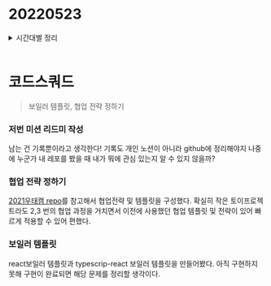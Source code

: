 # 20220523

<details>
<summary>시간대별 정리</summary>
### 아침

주간회고 및 일일회고 작성

자판기 리드미 작성

### 오전

이번 미션 컨벤션 정하기

### 오후

자판기 리드미 위키 작성

onClick={handleClick.bind(null, key)}

typescript 실습

### 저녁

webpack boilder tempalte

</details>
<br>

# 코드스쿼드

> 보일러 템플릿, 협업 전략 정하기

### 저번 미션 리드미 작성

남는 건 기록뿐이라고 생각한다! 기록도 개인 노션이 아니라 github에 정리해야지 나중에 누군가 내 레포를 봤을 때 내가 뭐에 관심 있는지 알 수 있지 않을까?

### 협업 전략 정하기

[2021우태캠 repo](https://github.com/woowa-techcamp-2021)를 참고해서 협업전략 및 템플릿을 구성했다. 확실히 작은 토이프로젝트라도 2,3 번의 협업 과정을 거치면서 이전에 사용했던 협업 템플릿 및 전략이 있어 빠르게 적용할 수 있어 편했다.

### 보일러 템플릿

react보일러 템플릿과 typescrip-react 보일러 템플릿을 만들어봤다. 아직 구현하지 못해 구현이 완료되면 해당 문제를 정리할 생각이다.
